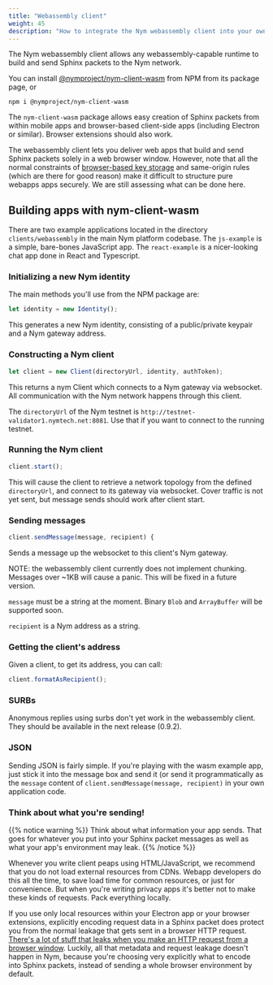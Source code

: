 ```yaml
---
title: "Webassembly client"
weight: 45
description: "How to integrate the Nym webassembly client into your own applications to enable strong privacy for your users"
---
```


The Nym webassembly client allows any webassembly-capable runtime to build and send Sphinx packets to the Nym network. 

You can install [@nymproject/nym-client-wasm](https://www.npmjs.com/package/@nymproject/nym-client-wasm) from NPM from its package page, or 

```
npm i @nymproject/nym-client-wasm
``` 

The `nym-client-wasm` package allows easy creation of Sphinx packets from within mobile apps and browser-based client-side apps (including Electron or similar). Browser extensions should also work.

The webassembly client lets you deliver web apps that build and send Sphinx packets solely in a web browser window. However, note that all the normal constraints of [browser-based key storage](https://pomcor.com/2017/06/02/keys-in-browser/) and same-origin rules (which are there for good reason) make it difficult to structure pure webapps apps securely. We are still assessing what can be done here.

## Building apps with nym-client-wasm

There are two example applications located in the directory `clients/webassembly` in the main Nym platform codebase. The `js-example` is a simple, bare-bones JavaScript app. The `react-example` is a nicer-looking chat app done in React and Typescript.

### Initializing a new Nym identity

The main methods you'll use from the NPM package are: 

```js
let identity = new Identity();
```

This generates a new Nym identity, consisting of a public/private keypair and a Nym gateway address.


### Constructing a Nym client

```js
let client = new Client(directoryUrl, identity, authToken);
```

This returns a nym Client which connects to a Nym gateway via websocket. All communication with the Nym network happens through this client.

The `directoryUrl` of the Nym testnet is `http://testnet-validator1.nymtech.net:8081`. Use that if you want to connect to the running testnet. 

### Running the Nym client

```js
client.start();
```

This will cause the client to retrieve a network topology from the defined `directoryUrl`, and connect to its gateway via websocket. Cover traffic is not yet sent, but message sends should work after client start. 

### Sending messages

```js
client.sendMessage(message, recipient) {
```

Sends a message up the websocket to this client's Nym gateway.
 
NOTE: the webassembly client currently does not implement chunking. Messages over ~1KB will cause a panic. This will be fixed in a future version.
 
`message` must be a string at the moment. Binary `Blob` and `ArrayBuffer`
will be supported soon. 

`recipient` is a Nym address as a string.


### Getting the client's address

Given a client, to get its address, you can call:

```js
client.formatAsRecipient();
```

### SURBs

Anonymous replies using surbs don't yet work in the webassembly client. They should be available in the next release (0.9.2).

### JSON

Sending JSON is fairly simple. If you're playing with the wasm example app, just stick it into the message box and send it (or send it programmatically as the `message` content of `client.sendMessage(message, recipient)` in your own application code.

### Think about what you're sending!

{{% notice warning %}}
Think about what information your app sends. That goes for whatever you put into your Sphinx packet messages as well as what your app's environment may leak.
{{% /notice %}}

Whenever you write client peaps using HTML/JavaScript, we recommend that you do not load external resources from CDNs. Webapp developers do this all the time, to save load time for common resources, or just for convenience. But when you're writing privacy apps it's better not to make these kinds of requests. Pack everything locally.

If you use only local resources within your Electron app or your browser extensions, explicitly encoding request data in a Sphinx packet does protect you from the normal leakage that gets sent in a browser HTTP request. [There's a lot of stuff that leaks when you make an HTTP request from a browser window](https://panopticlick.eff.org/). Luckily, all that metadata and request leakage doesn't happen in Nym, because you're choosing very explicitly what to encode into Sphinx packets, instead of sending a whole browser environment by default.